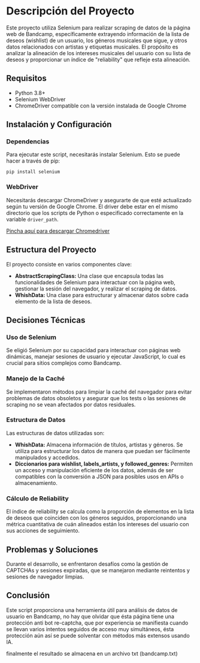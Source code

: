 
<h1>Descripción del Proyecto</h1>
<p>Este proyecto utiliza Selenium para realizar scraping de datos de la página web de Bandcamp, específicamente extrayendo información de la lista de deseos (wishlist) de un usuario, los géneros musicales que sigue, y otros datos relacionados con artistas y etiquetas musicales. El propósito es analizar la alineación de los intereses musicales del usuario con su lista de deseos y proporcionar un índice de "reliability" que refleje esta alineación.</p>

<h2>Requisitos</h2>
<ul>
<li>Python 3.8+</li>
<li>Selenium WebDriver</li>
<li>ChromeDriver compatible con la versión instalada de Google Chrome</li>
</ul>

<h2>Instalación y Configuración</h2>
<h3>Dependencias</h3>
<p>Para ejecutar este script, necesitarás instalar Selenium. Esto se puede hacer a través de pip:</p>
<pre><code>pip install selenium</code></pre>

<h3>WebDriver</h3>
<p>Necesitarás descargar ChromeDriver y asegurarte de que esté actualizado según tu versión de Google Chrome. El driver debe estar en el mismo directorio que los scripts de Python o especificado correctamente en la variable <code>driver_path</code>.</p>

<a href="https://chromedriver.chromium.org/downloads"> Pincha aquí para descargar Chromedriver </a>

<h2>Estructura del Proyecto</h2>
<p>El proyecto consiste en varios componentes clave:</p>
<ul>
<li><strong>AbstractScrapingClass:</strong> Una clase que encapsula todas las funcionalidades de Selenium para interactuar con la página web, gestionar la sesión del navegador, y realizar el scraping de datos.</li>
<li><strong>WhishData:</strong> Una clase para estructurar y almacenar datos sobre cada elemento de la lista de deseos.</li>
</ul>

<h2>Decisiones Técnicas</h2>
<h3>Uso de Selenium</h3>
<p>Se eligió Selenium por su capacidad para interactuar con páginas web dinámicas, manejar sesiones de usuario y ejecutar JavaScript, lo cual es crucial para sitios complejos como Bandcamp.</p>

<h3>Manejo de la Caché</h3>
<p>Se implementaron métodos para limpiar la caché del navegador para evitar problemas de datos obsoletos y asegurar que los tests o las sesiones de scraping no se vean afectados por datos residuales.</p>

<h3>Estructura de Datos</h3>
<p>Las estructuras de datos utilizadas son:</p>
<ul>
<li><strong>WhishData:</strong> Almacena información de títulos, artistas y géneros. Se utiliza para estructurar los datos de manera que puedan ser fácilmente manipulados y accedidos.</li>
<li><strong>Diccionarios para wishlist, labels_artists, y followed_genres:</strong> Permiten un acceso y manipulación eficiente de los datos, además de ser compatibles con la conversión a JSON para posibles usos en APIs o almacenamiento.</li>
</ul>

<h3>Cálculo de Reliability</h3>
<p>El índice de reliability se calcula como la proporción de elementos en la lista de deseos que coinciden con los géneros seguidos, proporcionando una métrica cuantitativa de cuán alineados están los intereses del usuario con sus acciones de seguimiento.</p>

<h2>Problemas y Soluciones</h2>
<p>Durante el desarrollo, se enfrentaron desafíos como la gestión de CAPTCHAs y sesiones expiradas, que se manejaron mediante reintentos y sesiones de navegador limpias.</p>

<h2>Conclusión</h2>
<p>Este script proporciona una herramienta útil para análisis de datos de usuario en Bandcamp, no hay que olvidar que ésta página tiene una protección anti bot re-captcha, que por experiencia se manifiesta cuando se llevan varios intentos seguidos de acceso muy simultáneos, ésta protección aún así se puede solventar con métodos más extensos usando IA.</p>
<p> finalmente el resultado se almacena en un archivo txt (bandcamp.txt) </p>

